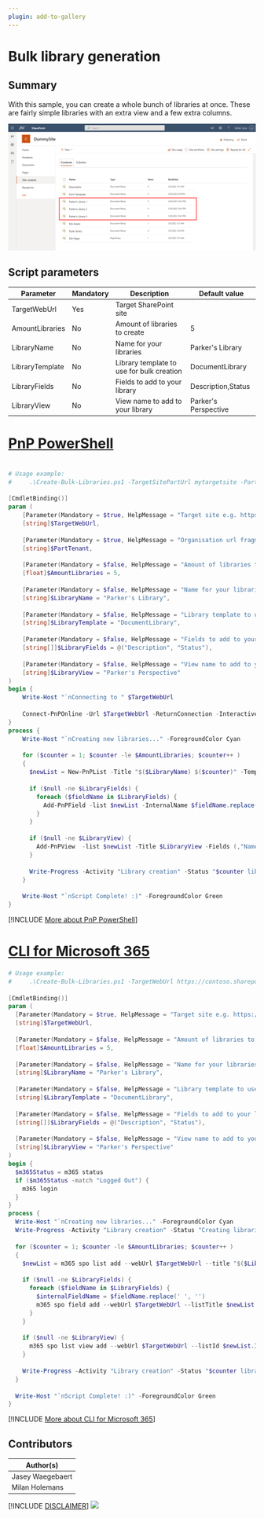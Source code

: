 ```yaml
---
plugin: add-to-gallery
---
```


# Bulk library generation

## Summary

With this sample, you can create a whole bunch of libraries at once. These are fairly simple libraries with an extra view and a few extra columns.

![Example Screenshot](assets/example.png)

## Script parameters

| Parameter         | Mandatory | Description                               | Default value        |
|-------------------|-----------|-------------------------------------------|----------------------|
| TargetWebUrl      |    Yes    | Target SharePoint site                    |                      |
| AmountLibraries   |     No    | Amount of libraries to create             |           5          |
| LibraryName       |     No    | Name for your libraries                   |   Parker's Library   |
| LibraryTemplate   |     No    | Library template to use for bulk creation |    DocumentLibrary   |
| LibraryFields     |     No    | Fields to add to your library             |  Description,Status  |
| LibraryView       |     No    | View name to add to your library          | Parker's Perspective |

# [PnP PowerShell](#tab/pnpps)

```powershell

# Usage example: 
#     .\Create-Bulk-Libraries.ps1 -TargetSitePartUrl mytargetsite -PartTenant contoso -AmountLibraries 3

[CmdletBinding()]
param (
    [Parameter(Mandatory = $true, HelpMessage = "Target site e.g. https://contoso.sharepoint.com/sites/Intranet")]
    [string]$TargetWebUrl,

    [Parameter(Mandatory = $true, HelpMessage = "Organisation url fragment e.g. contoso ")]
    [string]$PartTenant,

    [Parameter(Mandatory = $false, HelpMessage = "Amount of libraries to create e.g. 5 ")]
    [float]$AmountLibraries = 5,

    [Parameter(Mandatory = $false, HelpMessage = "Name for your libraries e.g. Parker's Library ")]
    [string]$LibraryName = "Parker's Library",

    [Parameter(Mandatory = $false, HelpMessage = "Library template to use for bulk creation e.g. DocumentLibrary ")]
    [string]$LibraryTemplate = "DocumentLibrary",

    [Parameter(Mandatory = $false, HelpMessage = "Fields to add to your library e.g. Description,Status ")]
    [string[]]$LibraryFields = @("Description", "Status"),

    [Parameter(Mandatory = $false, HelpMessage = "View name to add to your library e.g. Parker's Perspective ")]
    [string]$LibraryView = "Parker's Perspective"
)
begin {
    Write-Host "`nConnecting to " $TargetWebUrl
        
    Connect-PnPOnline -Url $TargetWebUrl -ReturnConnection -Interactive | Out-Null
}
process {
    Write-Host "`nCreating new libraries..." -ForegroundColor Cyan
        
    for ($counter = 1; $counter -le $AmountLibraries; $counter++ )
    {
      $newList = New-PnPList -Title "$($LibraryName) $($counter)" -Template $LibraryTemplate

      if ($null -ne $LibraryFields) {  
        foreach ($fieldName in $LibraryFields) {
          Add-PnPField -list $newList -InternalName $fieldName.replace(' ','') -DisplayName $fieldName -Type "Text" | Out-Null
        }
      }

      if ($null -ne $LibraryView) {  
        Add-PnPView  -list $newList -Title $LibraryView -Fields (,"Name" + $LibraryFields) | Out-Null
      }

      Write-Progress -Activity "Library creation" -Status "$counter libraries created" -PercentComplete (($counter / $AmountLibraries) * 100)
    }

    Write-Host "`nScript Complete! :)" -ForegroundColor Green
}

```
[!INCLUDE [More about PnP PowerShell](../../docfx/includes/MORE-PNPPS.md)]

# [CLI for Microsoft 365](#tab/cli-m365-ps)

```powershell
# Usage example: 
#     .\Create-Bulk-Libraries.ps1 -TargetWebUrl https://contoso.sharepoint.com/sites/Intranet -AmountLibraries 3

[CmdletBinding()]
param (
  [Parameter(Mandatory = $true, HelpMessage = "Target site e.g. https://contoso.sharepoint.com/sites/Intranet")]
  [string]$TargetWebUrl,

  [Parameter(Mandatory = $false, HelpMessage = "Amount of libraries to create e.g. 5 ")]
  [float]$AmountLibraries = 5,

  [Parameter(Mandatory = $false, HelpMessage = "Name for your libraries e.g. Parker's Library ")]
  [string]$LibraryName = "Parker's Library",

  [Parameter(Mandatory = $false, HelpMessage = "Library template to use for bulk creation e.g. DocumentLibrary ")]
  [string]$LibraryTemplate = "DocumentLibrary",

  [Parameter(Mandatory = $false, HelpMessage = "Fields to add to your library e.g. Description,Status ")]
  [string[]]$LibraryFields = @("Description", "Status"),

  [Parameter(Mandatory = $false, HelpMessage = "View name to add to your library e.g. Parker's Perspective ")]
  [string]$LibraryView = "Parker's Perspective"
)
begin {
  $m365Status = m365 status
  if ($m365Status -match "Logged Out") {
    m365 login
  }
}
process {
  Write-Host "`nCreating new libraries..." -ForegroundColor Cyan
  Write-Progress -Activity "Library creation" -Status "Creating libraries" -PercentComplete 0
  
  for ($counter = 1; $counter -le $AmountLibraries; $counter++ )
  {
    $newList = m365 spo list add --webUrl $TargetWebUrl --title "$($LibraryName) $($counter)" --baseTemplate $LibraryTemplate | ConvertFrom-Json

    if ($null -ne $LibraryFields) {
      foreach ($fieldName in $LibraryFields) {
        $internalFieldName = $fieldName.replace(' ', '')
        m365 spo field add --webUrl $TargetWebUrl --listTitle $newList.Title.Replace("'", "''") --xml "<Field Type='Text' DisplayName='$($fieldName)' StaticName='$($internalFieldName)' Name='$($internalFieldName)' />" | Out-Null
      }
    }

    if ($null -ne $LibraryView) {
      m365 spo list view add --webUrl $TargetWebUrl --listId $newList.Id --title $LibraryView --fields $($LibraryFields -Join ",") | Out-Null
    }

    Write-Progress -Activity "Library creation" -Status "$counter libraries created" -PercentComplete (($counter / $AmountLibraries) * 100)
  }

  Write-Host "`nScript Complete! :)" -ForegroundColor Green
}
```

[!INCLUDE [More about CLI for Microsoft 365](../../docfx/includes/MORE-CLIM365.md)]

## Contributors

| Author(s) |
|-----------|
| Jasey Waegebaert |
| Milan Holemans |


[!INCLUDE [DISCLAIMER](../../docfx/includes/DISCLAIMER.md)]
<img src="https://m365-visitor-stats.azurewebsites.net/script-samples/scripts/spo-create-bulk-libraries" aria-hidden="true" />